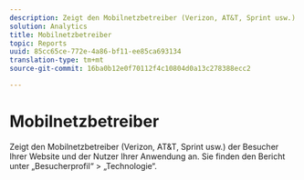```yaml
---
description: Zeigt den Mobilnetzbetreiber (Verizon, AT&T, Sprint usw.) der Besucher Ihrer Website und der Nutzer Ihrer Anwendung an. Sie finden den Bericht unter „Besucherprofil“ > „Technologie“.
solution: Analytics
title: Mobilnetzbetreiber
topic: Reports
uuid: 85cc65ce-772e-4a86-bf11-ee85ca693134
translation-type: tm+mt
source-git-commit: 16ba0b12e0f70112f4c10804d0a13c278388ecc2

---
```



# Mobilnetzbetreiber

Zeigt den Mobilnetzbetreiber (Verizon, AT&amp;T, Sprint usw.) der Besucher Ihrer Website und der Nutzer Ihrer Anwendung an. Sie finden den Bericht unter „Besucherprofil“ &gt; „Technologie“.

